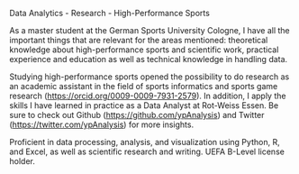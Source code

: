 Data Analytics - Research - High-Performance Sports

As a master student at the German Sports University Cologne, I have all the important things that are relevant for the areas mentioned: theoretical knowledge about high-performance sports and scientific work, practical experience and education as well as technical knowledge in handling data.

Studying high-performance sports opened the possibility to do research as an academic assistant in the field of sports informatics and sports game research (https://orcid.org/0009-0009-7931-2579). In addition, I apply the skills I have learned in practice as a Data Analyst at Rot-Weiss Essen. Be sure to check out Github (https://github.com/ypAnalysis) and Twitter (https://twitter.com/ypAnalysis) for more insights.

Proficient in data processing, analysis, and visualization using Python, R, and Excel, as well as scientific research and writing. UEFA B-Level license holder.